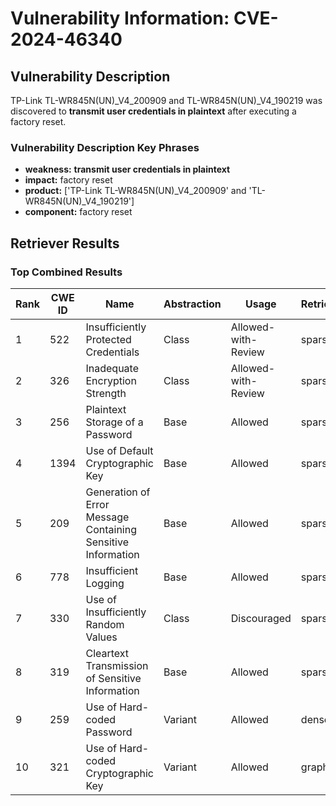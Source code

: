 # Vulnerability Information: CVE-2024-46340

## Vulnerability Description
TP-Link TL-WR845N(UN)_V4_200909 and TL-WR845N(UN)_V4_190219 was discovered to **transmit user credentials in plaintext** after executing a factory reset.

### Vulnerability Description Key Phrases
- **weakness:** **transmit user credentials in plaintext**
- **impact:** factory reset
- **product:** ['TP-Link TL-WR845N(UN)_V4_200909' and 'TL-WR845N(UN)_V4_190219']
- **component:** factory reset

## Retriever Results

### Top Combined Results

| Rank | CWE ID | Name | Abstraction | Usage  | Retrievers | Individual Scores |
|------|--------|------|-------------|-------|------------|-------------------|
| 1 | 522 | Insufficiently Protected Credentials | Class | Allowed-with-Review | sparse | 0.130 |
| 2 | 326 | Inadequate Encryption Strength | Class | Allowed-with-Review | sparse | 0.127 |
| 3 | 256 | Plaintext Storage of a Password | Base | Allowed | sparse | 0.125 |
| 4 | 1394 | Use of Default Cryptographic Key | Base | Allowed | sparse | 0.123 |
| 5 | 209 | Generation of Error Message Containing Sensitive Information | Base | Allowed | sparse | 0.116 |
| 6 | 778 | Insufficient Logging | Base | Allowed | sparse | 0.112 |
| 7 | 330 | Use of Insufficiently Random Values | Class | Discouraged | sparse | 0.109 |
| 8 | 319 | Cleartext Transmission of Sensitive Information | Base | Allowed | sparse | 0.106 |
| 9 | 259 | Use of Hard-coded Password | Variant | Allowed | dense | 0.561 |
| 10 | 321 | Use of Hard-coded Cryptographic Key | Variant | Allowed | graph | 0.002 |

